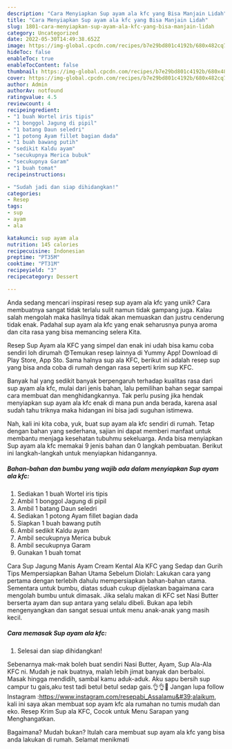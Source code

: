 ```yaml
---
description: "Cara Menyiapkan Sup ayam ala kfc yang Bisa Manjain Lidah"
title: "Cara Menyiapkan Sup ayam ala kfc yang Bisa Manjain Lidah"
slug: 1801-cara-menyiapkan-sup-ayam-ala-kfc-yang-bisa-manjain-lidah
category: Uncategorized
date: 2022-05-30T14:49:38.652Z
image: https://img-global.cpcdn.com/recipes/b7e29bd801c4192b/680x482cq70/sup-ayam-ala-kfc-foto-resep-utama.jpg
hideToc: false
enableToc: true
enableTocContent: false
thumbnail: https://img-global.cpcdn.com/recipes/b7e29bd801c4192b/680x482cq70/sup-ayam-ala-kfc-foto-resep-utama.jpg
cover: https://img-global.cpcdn.com/recipes/b7e29bd801c4192b/680x482cq70/sup-ayam-ala-kfc-foto-resep-utama.jpg
author: Admin
authorAv: notfound
ratingvalue: 4.5
reviewcount: 4
recipeingredient:
- "1 buah Wortel iris tipis"
- "1 bonggol Jagung di pipil"
- "1 batang Daun seledri"
- "1 potong Ayam fillet bagian dada"
- "1 buah bawang putih"
- "sedikit Kaldu ayam"
- "secukupnya Merica bubuk"
- "secukupnya Garam"
- "1 buah tomat"
recipeinstructions:

- "Sudah jadi dan siap dihidangkan!"
categories:
- Resep
tags:
- sup
- ayam
- ala

katakunci: sup ayam ala 
nutrition: 145 calories
recipecuisine: Indonesian
preptime: "PT35M"
cooktime: "PT31M"
recipeyield: "3"
recipecategory: Dessert

---
```





Anda sedang mencari inspirasi resep sup ayam ala kfc yang unik? Cara membuatnya sangat tidak terlalu sulit namun tidak gampang juga. Kalau salah mengolah maka hasilnya tidak akan memuaskan dan justru cenderung tidak enak. Padahal sup ayam ala kfc yang enak seharusnya punya aroma dan cita rasa yang bisa memancing selera Kita.





Resep Sup Ayam ala KFC yang simpel dan enak ini udah bisa kamu coba sendiri loh dirumah 😍Temukan resep lainnya di Yummy App! Download di Play Store, App Sto. Sama halnya sup ala KFC, berikut ini adalah resep sup yang bisa anda coba di rumah dengan rasa seperti krim sup KFC.

Banyak hal yang sedikit banyak berpengaruh terhadap kualitas rasa dari sup ayam ala kfc, mulai dari jenis bahan, lalu pemilihan bahan segar sampai cara membuat dan menghidangkannya. Tak perlu pusing jika hendak menyiapkan sup ayam ala kfc enak di mana pun anda berada, karena asal sudah tahu triknya maka hidangan ini bisa jadi suguhan istimewa.






Nah, kali ini kita coba, yuk, buat sup ayam ala kfc sendiri di rumah. Tetap dengan bahan yang sederhana, sajian ini dapat memberi manfaat untuk membantu menjaga kesehatan tubuhmu sekeluarga. Anda bisa menyiapkan Sup ayam ala kfc memakai 9 jenis bahan dan 0 langkah pembuatan. Berikut ini langkah-langkah untuk menyiapkan hidangannya.

<!--inarticleads1-->

##### Bahan-bahan dan bumbu yang wajib ada dalam menyiapkan Sup ayam ala kfc:

1. Sediakan 1 buah Wortel iris tipis
1. Ambil 1 bonggol Jagung di pipil
1. Ambil 1 batang Daun seledri
1. Sediakan 1 potong Ayam fillet bagian dada
1. Siapkan 1 buah bawang putih
1. Ambil sedikit Kaldu ayam
1. Ambil secukupnya Merica bubuk
1. Ambil secukupnya Garam
1. Gunakan 1 buah tomat


Cara Sup Jagung Manis Ayam Cream Kental Ala KFC yang Sedap dan Gurih Tips Mempersiapkan Bahan Utama Sebelum Diolah: Lakukan cara yang pertama dengan terlebih dahulu mempersiapkan bahan-bahan utama. Sementara untuk bumbu, diatas sduah cukup dijelaskan bagaimana cara mengolah bumbu untuk dimasak. Jika selalu makan di KFC set Nasi Butter berserta ayam dan sup antara yang selalu dibeli. Bukan apa lebih mengenyangkan dan sangat sesuai untuk menu anak-anak yang masih kecil. 

<!--inarticleads2-->

##### Cara memasak Sup ayam ala kfc:


1. Selesai dan siap dihidangkan!

Sebenarnya mak-mak boleh buat sendiri Nasi Butter, Ayam, Sup Ala-Ala KFC ni. Mudah je nak buatnya, malah lebih jimat banyak dan berbaloi. Masak hingga mendidih, sambal kamu aduk-aduk. Aku sapu bersih sup campur tu gais,aku test tadi betul betul sedap gais.👌👌🙏 Jangan lupa follow Instagram :https://www.instagram.com/resepabi_Assalamu&#39;alaikum, kali ini saya akan membuat sop ayam kfc ala rumahan no tumis mudah dan eko. Resep Krim Sup ala KFC, Cocok untuk Menu Sarapan yang Menghangatkan. 

Bagaimana? Mudah bukan? Itulah cara membuat sup ayam ala kfc yang bisa anda lakukan di rumah. Selamat menikmati
